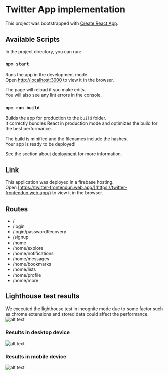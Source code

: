 # Twitter App implementation

This project was bootstrapped with [Create React App](https://github.com/facebook/create-react-app).

## Available Scripts

In the project directory, you can run:

### `npm start`

Runs the app in the development mode.\
Open [http://localhost:3000](http://localhost:3000) to view it in the browser.

The page will reload if you make edits.\
You will also see any lint errors in the console.

### `npm run build`

Builds the app for production to the `build` folder.\
It correctly bundles React in production mode and optimizes the build for the best performance.

The build is minified and the filenames include the hashes.\
Your app is ready to be deployed!

See the section about [deployment](https://facebook.github.io/create-react-app/docs/deployment) for more information.

## Link
This application was deployed in a firebase hosting.\
Open [https://twitter-frontendun.web.app/](https://twitter-frontendun.web.app/) to view it in the browser.

## Routes
- /
- /login
- /login/passwordRecovery
- /signup
- /home
- /home/explore
- /home/notifications
- /home/messages
- /home/bookmarks
- /home/lists
- /home/profile
- /home/more

## Lighthouse test results
We executed the lighthouse test in incognite mode due to some factor such as chrome extensions and stored data could affect the performance.\
![alt text](https://firebasestorage.googleapis.com/v0/b/images-hosting-84deb.appspot.com/o/warning-lighthouse.png?alt=media&token=867e619b-04fc-48ce-af03-0436f016e4f2)

### Results in desktop device
![alt text](https://firebasestorage.googleapis.com/v0/b/images-hosting-84deb.appspot.com/o/desktop-lighthouse.png?alt=media&token=5dda4252-c887-434a-977f-88e96c43d5c7)

### Results in mobile device
![alt text](https://firebasestorage.googleapis.com/v0/b/images-hosting-84deb.appspot.com/o/mobile-lighthouse.png?alt=media&token=f6c50f63-e327-4178-9422-28a56b585822)
